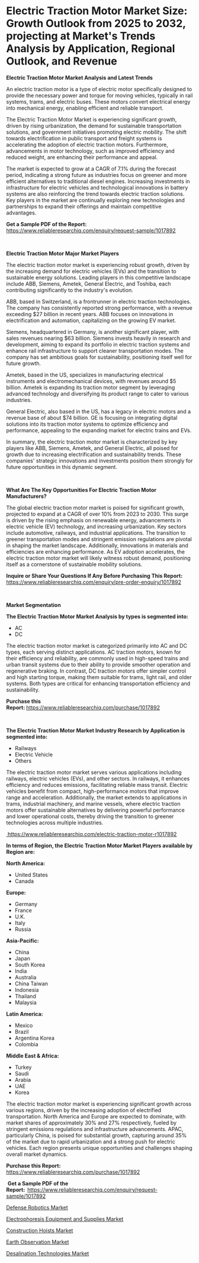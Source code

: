 <p><h1>Electric Traction Motor Market Size: Growth Outlook from 2025 to 2032, projecting at Market's Trends Analysis by Application, Regional Outlook, and Revenue</h1></p><p><strong>Electric Traction Motor Market Analysis and Latest Trends</strong></p>
<p><p>An electric traction motor is a type of electric motor specifically designed to provide the necessary power and torque for moving vehicles, typically in rail systems, trams, and electric buses. These motors convert electrical energy into mechanical energy, enabling efficient and reliable transport. </p><p>The Electric Traction Motor Market is experiencing significant growth, driven by rising urbanization, the demand for sustainable transportation solutions, and government initiatives promoting electric mobility. The shift towards electrification in public transport and freight systems is accelerating the adoption of electric traction motors. Furthermore, advancements in motor technology, such as improved efficiency and reduced weight, are enhancing their performance and appeal.</p><p>The market is expected to grow at a CAGR of 7.1% during the forecast period, indicating a strong future as industries focus on greener and more efficient alternatives to traditional diesel engines. Increasing investments in infrastructure for electric vehicles and technological innovations in battery systems are also reinforcing the trend towards electric traction solutions. Key players in the market are continually exploring new technologies and partnerships to expand their offerings and maintain competitive advantages.</p></p>
<p><strong>Get a Sample PDF of the Report:&nbsp;</strong> <a href="https://www.reliableresearchiq.com/enquiry/request-sample/1017892?utm_campaign=1140&utm_medium=2&utm_source=Github&utm_content=ia&utm_term=10042025&utm_id=electric-traction-motor">https://www.reliableresearchiq.com/enquiry/request-sample/1017892</a></p>
<p>&nbsp;</p>
<p><strong>Electric Traction Motor Major Market Players</strong></p>
<p><p>The electric traction motor market is experiencing robust growth, driven by the increasing demand for electric vehicles (EVs) and the transition to sustainable energy solutions. Leading players in this competitive landscape include ABB, Siemens, Ametek, General Electric, and Toshiba, each contributing significantly to the industry's evolution.</p><p>ABB, based in Switzerland, is a frontrunner in electric traction technologies. The company has consistently reported strong performance, with a revenue exceeding $27 billion in recent years. ABB focuses on innovations in electrification and automation, capitalizing on the growing EV market.</p><p>Siemens, headquartered in Germany, is another significant player, with sales revenues nearing $63 billion. Siemens invests heavily in research and development, aiming to expand its portfolio in electric traction systems and enhance rail infrastructure to support cleaner transportation modes. The company has set ambitious goals for sustainability, positioning itself well for future growth.</p><p>Ametek, based in the US, specializes in manufacturing electrical instruments and electromechanical devices, with revenues around $5 billion. Ametek is expanding its traction motor segment by leveraging advanced technology and diversifying its product range to cater to various industries.</p><p>General Electric, also based in the US, has a legacy in electric motors and a revenue base of about $74 billion. GE is focusing on integrating digital solutions into its traction motor systems to optimize efficiency and performance, appealing to the expanding market for electric trains and EVs.</p><p>In summary, the electric traction motor market is characterized by key players like ABB, Siemens, Ametek, and General Electric, all poised for growth due to increasing electrification and sustainability trends. These companies' strategic innovations and investments position them strongly for future opportunities in this dynamic segment.</p></p>
<p>&nbsp;</p>
<p><strong>What Are The Key Opportunities For Electric Traction Motor Manufacturers?</strong></p>
<p><p>The global electric traction motor market is poised for significant growth, projected to expand at a CAGR of over 10% from 2023 to 2030. This surge is driven by the rising emphasis on renewable energy, advancements in electric vehicle (EV) technology, and increasing urbanization. Key sectors include automotive, railways, and industrial applications. The transition to greener transportation modes and stringent emission regulations are pivotal in shaping the market landscape. Additionally, innovations in materials and efficiencies are enhancing performance. As EV adoption accelerates, the electric traction motor market will likely witness robust demand, positioning itself as a cornerstone of sustainable mobility solutions.</p></p>
<p><strong>Inquire or Share Your Questions If Any Before Purchasing This Report:</strong> <a href="https://www.reliableresearchiq.com/enquiry/pre-order-enquiry/1017892?utm_campaign=1140&utm_medium=2&utm_source=Github&utm_content=ia&utm_term=10042025&utm_id=electric-traction-motor">https://www.reliableresearchiq.com/enquiry/pre-order-enquiry/1017892</a></p>
<p>&nbsp;</p>
<p><strong>Market Segmentation</strong></p>
<p><strong>The Electric Traction Motor Market Analysis by types is segmented into:</strong></p>
<p><ul><li>AC</li><li>DC</li></ul></p>
<p><p>The electric traction motor market is categorized primarily into AC and DC types, each serving distinct applications. AC traction motors, known for their efficiency and reliability, are commonly used in high-speed trains and urban transit systems due to their ability to provide smoother operation and regenerative braking. In contrast, DC traction motors offer simpler control and high starting torque, making them suitable for trams, light rail, and older systems. Both types are critical for enhancing transportation efficiency and sustainability.</p></p>
<p><strong>Purchase this Report:&nbsp;</strong><a href="https://www.reliableresearchiq.com/purchase/1017892?utm_campaign=1140&utm_medium=2&utm_source=Github&utm_content=ia&utm_term=10042025&utm_id=electric-traction-motor">https://www.reliableresearchiq.com/purchase/1017892</a></p>
<p>&nbsp;</p>
<p><strong>The Electric Traction Motor Market Industry Research by Application is segmented into:</strong></p>
<p><ul><li>Railways</li><li>Electric Vehicle</li><li>Others</li></ul></p>
<p><p>The electric traction motor market serves various applications including railways, electric vehicles (EVs), and other sectors. In railways, it enhances efficiency and reduces emissions, facilitating reliable mass transit. Electric vehicles benefit from compact, high-performance motors that improve range and acceleration. Additionally, the market extends to applications in trams, industrial machinery, and marine vessels, where electric traction motors offer sustainable alternatives by delivering powerful performance and lower operational costs, thereby driving the transition to greener technologies across multiple industries.</p></p>
<p><a href="https://www.reliableresearchiq.com/electric-traction-motor-r1017892?utm_campaign=1140&utm_medium=2&utm_source=Github&utm_content=ia&utm_term=10042025&utm_id=electric-traction-motor">&nbsp;https://www.reliableresearchiq.com/electric-traction-motor-r1017892</a></p>
<p><strong>In terms of Region, the Electric Traction Motor Market Players available by Region are:</strong></p>
<p>
    <p> <strong> North America: </strong>
        <ul>
            <li>United States</li>
            <li>Canada</li>
        </ul>
        </p> 
    <p> <strong> Europe: </strong>
        <ul>
            <li>Germany</li>
            <li>France</li>
            <li>U.K.</li>
            <li>Italy</li>
            <li>Russia</li>
        </ul>
        </p> 
    <p> <strong> Asia-Pacific: </strong>
        <ul>
            <li>China</li>
            <li>Japan</li>
            <li>South Korea</li>
            <li>India</li>
            <li>Australia</li>
            <li>China Taiwan</li>
            <li>Indonesia</li>
            <li>Thailand</li>
            <li>Malaysia</li>
        </ul>
        </p> 
    <p> <strong> Latin America: </strong>
        <ul>
            <li>Mexico</li>
            <li>Brazil</li>
            <li>Argentina Korea</li>
            <li>Colombia</li>
        </ul>
        </p> 
    <p> <strong> Middle East & Africa: </strong>
        <ul>
            <li>Turkey</li>
            <li>Saudi</li>
            <li>Arabia</li>
            <li>UAE</li>
            <li>Korea</li>
        </ul>
    </p>
    </p>
<p><p>The electric traction motor market is experiencing significant growth across various regions, driven by the increasing adoption of electrified transportation. North America and Europe are expected to dominate, with market shares of approximately 30% and 27% respectively, fueled by stringent emissions regulations and infrastructure advancements. APAC, particularly China, is poised for substantial growth, capturing around 35% of the market due to rapid urbanization and a strong push for electric vehicles. Each region presents unique opportunities and challenges shaping overall market dynamics.</p></p>
<p><strong>Purchase this Report: </strong><a href="https://www.reliableresearchiq.com/purchase/1017892?utm_campaign=1140&utm_medium=2&utm_source=Github&utm_content=ia&utm_term=10042025&utm_id=electric-traction-motor">https://www.reliableresearchiq.com/purchase/1017892</a></p>
<p>&nbsp;<strong>Get a Sample PDF of the Report:&nbsp;&nbsp;</strong><a href="https://www.reliableresearchiq.com/enquiry/request-sample/1017892?utm_campaign=1140&utm_medium=2&utm_source=Github&utm_content=ia&utm_term=10042025&utm_id=electric-traction-motor">https://www.reliableresearchiq.com/enquiry/request-sample/1017892</a></p>
<p><strong></strong></p>
<p><p><a href="https://github.com/jemalapoilly/Market-Research-Report-List-1/blob/main/defense-robotics-market.md?utm_campaign=1140&utm_medium=2&utm_source=Github&utm_content=ia&utm_term=10042025&utm_id=electric-traction-motor">Defense Robotics Market</a></p><p><a href="https://github.com/matotwipff14/Market-Research-Report-List-1/blob/main/electrophoresis-equipment-and-supplies-market.md?utm_campaign=1140&utm_medium=2&utm_source=Github&utm_content=ia&utm_term=10042025&utm_id=electric-traction-motor">Electrophoresis Equipment and Supplies Market</a></p><p><a href="https://github.com/shapurforouz/Market-Research-Report-List-1/blob/main/construction-hoists-market.md?utm_campaign=1140&utm_medium=2&utm_source=Github&utm_content=ia&utm_term=10042025&utm_id=electric-traction-motor">Construction Hoists Market</a></p><p><a href="https://github.com/norbyboyse4d/Market-Research-Report-List-1/blob/main/earth-observation-market.md?utm_campaign=1140&utm_medium=2&utm_source=Github&utm_content=ia&utm_term=10042025&utm_id=electric-traction-motor">Earth Observation Market</a></p><p><a href="https://github.com/oatisorenscl/Market-Research-Report-List-1/blob/main/desalination-technologies-market.md?utm_campaign=1140&utm_medium=2&utm_source=Github&utm_content=ia&utm_term=10042025&utm_id=electric-traction-motor">Desalination Technologies Market</a></p></p>